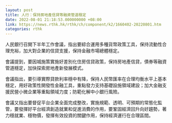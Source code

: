 ```yaml
---
layout: post
title: 人行：保持房地產信貸等融資管道穩定
date: 2022-08-01 21:18:53.000000000 +08:00
link: https://news.rthk.hk/rthk/ch/component/k2/1660402-20220801.htm
categories: rthk
---
```


人民銀行召開下半年工作會議，指出要綜合運用多種貨幣政策工具，保持流動性合理充裕，加大對企業的信貸支援，保持金融市場總體穩定。

會議提到，要因城施策實施好差別化住房信貸政策，保持房地產信貸，債券等融資管道穩定，加快探索房地產新發展模式。

會議指出，要引導實際貸款利率穩中有降，保持人民幣匯率在合理均衡水平上基本穩定，用好政策性開發性金融工具，重點發力支持基礎設施領域建設；加大金融支援民營小微企業等重點領域力度；防範化解中小銀行風險。

會議又指出要督促平台企業全面完成整改，實施規範、透明、可預期的常態化監管，要發揮好平台經濟創造就業和促進消費的作用，要鞏固經濟回升向好趨勢，著力穩就業、穩物價，發揮有效投資的關鍵作用，保持經濟運行在合理區間。
